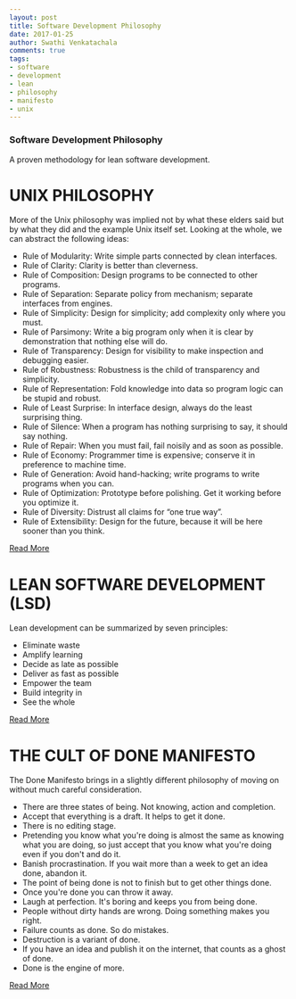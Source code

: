 ```yaml
---
layout: post
title: Software Development Philosophy
date: 2017-01-25
author: Swathi Venkatachala
comments: true
tags:
- software
- development
- lean
- philosophy
- manifesto
- unix
---
```


### Software Development Philosophy
A proven methodology for lean software development.

# UNIX PHILOSOPHY
More of the Unix philosophy was implied not by what these elders said but by what they did and the example Unix itself set. 
Looking at the whole, we can abstract the following ideas:

* Rule of Modularity: Write simple parts connected by clean interfaces.
* Rule of Clarity: Clarity is better than cleverness.
* Rule of Composition: Design programs to be connected to other programs.
* Rule of Separation: Separate policy from mechanism; separate interfaces from engines.
* Rule of Simplicity: Design for simplicity; add complexity only where you must.
* Rule of Parsimony: Write a big program only when it is clear by demonstration that nothing else will do.
* Rule of Transparency: Design for visibility to make inspection and debugging easier.
* Rule of Robustness: Robustness is the child of transparency and simplicity.
* Rule of Representation: Fold knowledge into data so program logic can be stupid and robust.
* Rule of Least Surprise: In interface design, always do the least surprising thing.
* Rule of Silence: When a program has nothing surprising to say, it should say nothing.
* Rule of Repair: When you must fail, fail noisily and as soon as possible.
* Rule of Economy: Programmer time is expensive; conserve it in preference to machine time.
* Rule of Generation: Avoid hand-hacking; write programs to write programs when you can.
* Rule of Optimization: Prototype before polishing. Get it working before you optimize it.
* Rule of Diversity: Distrust all claims for “one true way”.
* Rule of Extensibility: Design for the future, because it will be here sooner than you think.

[Read More](http://www.catb.org/esr/writings/taoup/html/ch01s06.html)

# LEAN SOFTWARE DEVELOPMENT (LSD)
Lean development can be summarized by seven principles:

* Eliminate waste
* Amplify learning
* Decide as late as possible
* Deliver as fast as possible
* Empower the team
* Build integrity in
* See the whole 

[Read More](https://en.wikipedia.org/wiki/Lean_software_development)

# THE CULT OF DONE MANIFESTO
The Done Manifesto brings in a slightly different philosophy of moving on without much careful consideration.

* There are three states of being. Not knowing, action and completion.
* Accept that everything is a draft. It helps to get it done.
* There is no editing stage.
* Pretending you know what you're doing is almost the same as knowing what you are doing, so just accept that you know what you're doing even if you don't and do it.
* Banish procrastination. If you wait more than a week to get an idea done, abandon it.
* The point of being done is not to finish but to get other things done.
* Once you're done you can throw it away.
* Laugh at perfection. It's boring and keeps you from being done.
* People without dirty hands are wrong. Doing something makes you right.
* Failure counts as done. So do mistakes.
* Destruction is a variant of done.
* If you have an idea and publish it on the internet, that counts as a ghost of done.
* Done is the engine of more.


[Read More](http://www.manifestoproject.it/bre-pettis-and-kio-stark/)

